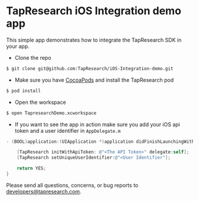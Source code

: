 # TapResearch iOS Integration demo app

This simple app demonstrates how to integrate the TapResearch SDK in your app.

* Clone the repo

~~~~~~bash
$ git clone git@github.com:TapResearch/iOS-Integration-demo.git
~~~~~~

* Make sure you have [CocoaPods](https://cocoapods.org/) and install the TapResearch pod

~~~~~bash
$ pod install
~~~~~

* Open the workspace

~~~~~bash
$ open TapresearchDemo.xcworkspace
~~~~~

* If you want to see the app in action make sure you add your iOS api token and a user identifier in `AppDelegate.m`

~~~~objective-c
- (BOOL)application:(UIApplication *)application didFinishLaunchingWithOptions:(NSDictionary *)launchOptions {

    [TapResearch initWithApiToken: @"<The API Token>" delegate:self];
    [TapResearch setUniqueUserIdentifier:@"<User Identifier"];

    return YES;
}
~~~~

Please send all questions, concerns, or bug reports to developers@tapresearch.com.

